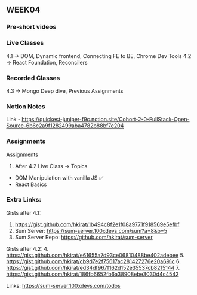 ## WEEK04

### Pre-short videos

### Live Classes
4.1 -> DOM, Dynamic frontend, Connecting FE to BE, Chrome Dev Tools
4.2 -> React Foundation, Reconcilers


### Recorded Classes
4.3 -> Mongo Deep dive, Previous Assignments

### Notion Notes
Link - https://quickest-juniper-f9c.notion.site/Cohort-2-0-FullStack-Open-Source-6b6c2a9f1282499aba4782b88bf7e204


### Assignments
[Assignments](https://github.com/100xdevs-cohort-2/assignments)
1. After 4.2 Live Class -> 
Topics 
- DOM Manipulation with vanilla JS ✅
- React Basics 



### Extra Links:
Gists after 4.1:
1. https://gist.github.com/hkirat/1b494c8f2e1f08a9771f918569e5efbf
2. Sum Server: https://sum-server.100xdevs.com/sum?a=8&b=5
3. Sum Server Repo: https://github.com/hkirat/sum-server

Gists after 4.2:
4. https://gist.github.com/hkirat/e61655a7d93ce06810488be402adebee
5. https://gist.github.com/hkirat/cb9d7e2f75617ac281427276e20a691c
6. https://gist.github.com/hkirat/ed34df967f162d152e35537cb8215144
7. https://gist.github.com/hkirat/186fb6652fb6a38908ebe3030d4c4542

Links:
https://sum-server.100xdevs.com/todos
